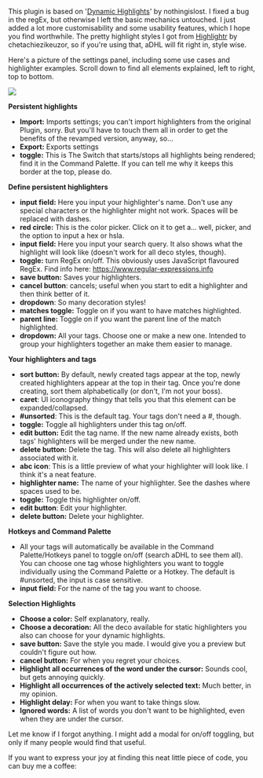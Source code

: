 This plugin is based on '<a href = "https://github.com/nothingislost/obsidian-dynamic-highlights" >Dynamic Highlights</a>' by nothingislost. I fixed a bug in the regEx, but otherwise I left the basic mechanics untouched. I just added a lot more customisability and some usability features, which I hope you find worthwhile.
The pretty highlight styles I got from <a href="https://github.com/chetachiezikeuzor/highlightr-Plugin/">Highlightr</a> by chetachiezikeuzor, so if you're using that, aDHL will fit right in, style wise.

Here's a picture of the settings panel, including some use cases and highlighter examples. Scroll down to find all elements explained, left to right, top to bottom.

<img src="https://github.com/tine-schreibt/active_aDHL/blob/main/Another-dynamic-highlights-plugin.png?raw=true">

**Persistent highlights**

- **Import:** Imports settings; you can't import highlighters from the original Plugin, sorry. But you'll have to touch them all in order to get the benefits of the revamped version, anyway, so...
- **Export:** Exports settings
- **toggle:** This is The Switch that starts/stops all highlights being rendered; find it in the Command Palette. If you can tell me why it keeps this border at the top, please do.

**Define persistent highlighters**

- **input field:** Here you input your highlighter's name. Don't use any special characters or the highlighter might not work. Spaces will be replaced with dashes.
- **red circle:** This is the color picker. Click on it to get a... well, picker, and the option to input a hex or hsla.
- **input field:** Here you input your search query. It also shows what the highlight will look like (doesn't work for all deco styles, though).
- **toggle:** turn RegEx on/off. This obviously uses JavaScript flavoured RegEx. Find info here: https://www.regular-expressions.info
- **save button:** Saves your highlighters.
- **cancel button**: cancels; useful when you start to edit a highlighter and then think better of it.
- **dropdown**: So many decoration styles!
- **matches toggle:** Toggle on if you want to have matches highlighted.
- **parent line:** Toggle on if you want the parent line of the match highlighted.
- **dropdown:** All your tags. Choose one or make a new one. Intended to group your highlighters together an make them easier to manage.

**Your highlighters and tags**

- **sort button:** By default, newly created tags appear at the top, newly created highlighters appear at the top in their tag. Once you're done creating, sort them alphabetically (or don't, I'm not your boss).
- **caret**: UI iconography thingy that tells you that this element can be expanded/collapsed.
- **#unsorted**: This is the default tag. Your tags don't need a #, though.
- **toggle:** Toggle all highlighters under this tag on/off.
- **edit button:** Edit the tag name. If the new name already exists, both tags' highlighters will be merged under the new name.
- **delete button:** Delete the tag. This will also delete all highlighters associated with it.
- **abc icon**: This is a little preview of what your highlighter will look like. I think it's a neat feature.
- **highlighter name:** The name of your highlighter. See the dashes where spaces used to be.
- **toggle:** Toggle this highlighter on/off.
- **edit button**: Edit your highlighter.
- **delete button:** Delete your highlighter.

**Hotkeys and Command Palette**

- All your tags will automatically be available in the Command Palette/Hotkeys panel to toggle on/off (search aDHL to see them all). You can choose one tag whose highlighters you want to toggle individually using the Command Palette or a Hotkey. The default is #unsorted, the input is case sensitive.
- **input field:** For the name of the tag you want to choose.

**Selection Highlights**

- **Choose a color:** Self explanatory, really.
- **Choose a decoration:** All the deco available for static highlighters you also can choose for your dynamic highlights.
- **save button:** Save the style you made. I would give you a preview but couldn't figure out how.
- **cancel button:** For when you regret your choices.
- **Highlight all occurrences of the word under the cursor:** Sounds cool, but gets annoying quickly.
- **Highlight all occurrences of the actively selected text:** Much better, in my opinion.
- **Highlight delay:** For when you want to take things slow.
- **Ignored words:** A list of words you don't want to be highlighted, even when they are under the cursor.

Let me know if I forgot anything.
I might add a modal for on/off toggling, but only if many people would find that useful.

If you want to express your joy at finding this neat little piece of code, you can buy me a coffee:
